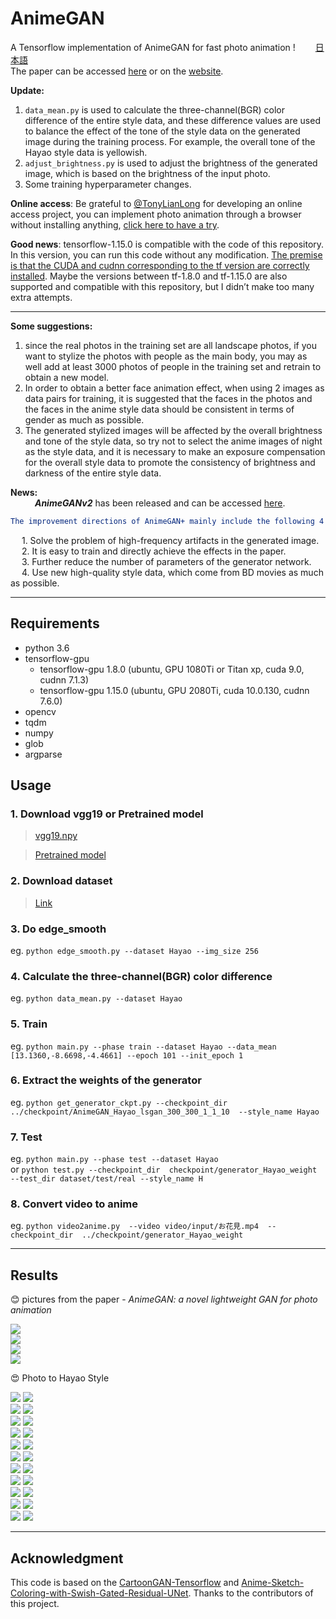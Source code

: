 # AnimeGAN   

A Tensorflow implementation of AnimeGAN for fast photo animation ! &ensp;&ensp;&ensp;&ensp;[日本語](https://github.com/TachibanaYoshino/AnimeGAN/blob/master/doc/Japanese_README.md)  
The paper can be accessed [here](https://github.com/TachibanaYoshino/AnimeGAN/blob/master/doc/Chen2020_Chapter_AnimeGAN.pdf) or on the [website](https://link.springer.com/chapter/10.1007/978-981-15-5577-0_18).  

**Update:**  
1. `data_mean.py` is used to calculate the three-channel(BGR) color difference of the entire style data, and these difference values are used to balance the effect of the tone of the style data on the generated image during the training process. For example, the overall tone of the Hayao style data is yellowish.   
2. `adjust_brightness.py` is used to adjust the brightness of the generated image, which is based on the brightness of the input photo.   
3. Some training hyperparameter changes.   

**Online access**:  Be grateful to [@TonyLianLong](https://github.com/TonyLianLong/AnimeGAN.js) for developing an online access project, you can implement photo animation through a browser without installing anything, [click here to have a try](https://animegan.js.org/).  
  
**Good news**:  tensorflow-1.15.0 is compatible with the code of this repository. In this version, you can run this code without any modification. [The premise is that the CUDA and cudnn corresponding to the tf version are correctly installed](https://tensorflow.google.cn/install/source#gpu). Maybe the versions between tf-1.8.0 and tf-1.15.0 are also supported and compatible with this repository, but I didn’t make too many extra attempts.  

  
-----  
  
**Some suggestions:**   
1. since the real photos in the training set are all landscape photos, if you want to stylize the photos with people as the main body, you may as well add at least 3000 photos of people in the training set and retrain to obtain a new model.  
2. In order to obtain a better face animation effect, when using 2 images as data pairs for training, it is suggested that the faces in the photos and the faces in the anime style data should be consistent in terms of gender as much as possible.  
3. The generated stylized images will be affected by the overall brightness and tone of the style data, so try not to select the anime images of night as the style data, and it is necessary to make an exposure compensation for the overall style data to promote the consistency of brightness and darkness of the entire style data.  

**News:**   
&ensp;&ensp;&ensp;&ensp;&ensp;  ***AnimeGANv2*** has been released and can be accessed [here](https://github.com/TachibanaYoshino/AnimeGANv2).  
```yaml
The improvement directions of AnimeGAN+ mainly include the following 4 points:  
```
&ensp;&ensp; 1. Solve the problem of high-frequency artifacts in the generated image.  
&ensp;&ensp; 2. It is easy to train and directly achieve the effects in the paper.  
&ensp;&ensp; 3. Further reduce the number of parameters of the generator network.  
&ensp;&ensp; 4. Use new high-quality style data, which come from BD movies as much as possible.  

___  

## Requirements  
- python 3.6  
- tensorflow-gpu 
   - tensorflow-gpu 1.8.0  (ubuntu, GPU 1080Ti or Titan xp, cuda 9.0, cudnn 7.1.3)  
   - tensorflow-gpu 1.15.0 (ubuntu, GPU 2080Ti, cuda 10.0.130, cudnn 7.6.0)  
- opencv  
- tqdm  
- numpy  
- glob  
- argparse  
  
## Usage  
### 1. Download vgg19 or Pretrained model  
> [vgg19.npy](https://github.com/TachibanaYoshino/AnimeGAN/releases/tag/vgg16%2F19.npy)  
  
> [Pretrained model](https://github.com/TachibanaYoshino/AnimeGAN/releases/tag/Haoyao-style_V1.0)  

### 2. Download dataset  
> [Link](https://github.com/TachibanaYoshino/AnimeGAN/releases/tag/dataset-1)  

### 3. Do edge_smooth  
  eg. `python edge_smooth.py --dataset Hayao --img_size 256`  
  
### 4. Calculate the three-channel(BGR) color difference  
  eg. `python data_mean.py --dataset Hayao`  
  
### 5. Train  
  eg. `python main.py --phase train --dataset Hayao --data_mean [13.1360,-8.6698,-4.4661] --epoch 101 --init_epoch 1`  
  
### 6. Extract the weights of the generator  
  eg. `python get_generator_ckpt.py --checkpoint_dir  ../checkpoint/AnimeGAN_Hayao_lsgan_300_300_1_1_10  --style_name Hayao`  
    
### 7. Test  
  eg. `python main.py --phase test --dataset Hayao`  
  or `python test.py --checkpoint_dir  checkpoint/generator_Hayao_weight  --test_dir dataset/test/real --style_name H`  
  
### 8. Convert video to anime   
  eg. `python video2anime.py  --video video/input/お花見.mp4  --checkpoint_dir  ../checkpoint/generator_Hayao_weight`  
    
____  
## Results  
:blush:  pictures from the paper - *AnimeGAN: a novel lightweight GAN for photo animation*  
  
![](https://github.com/TachibanaYoshino/AnimeGAN/blob/master/doc/sota.png)  
![](https://github.com/TachibanaYoshino/AnimeGAN/blob/master/doc/e2.png)  
![](https://github.com/TachibanaYoshino/AnimeGAN/blob/master/doc/e3.png)  
![](https://github.com/TachibanaYoshino/AnimeGAN/blob/master/doc/e4.png)  
  
:heart_eyes:  Photo  to  Hayao  Style  
  
![](https://github.com/TachibanaYoshino/AnimeGAN/blob/master/result/Hayao/photo/%2037.jpg) ![](https://github.com/TachibanaYoshino/AnimeGAN/blob/master/result/Hayao/photo_result/%2037.jpg)  
![](https://github.com/TachibanaYoshino/AnimeGAN/blob/master/result/Hayao/photo/%201.jpg) ![](https://github.com/TachibanaYoshino/AnimeGAN/blob/master/result/Hayao/photo_result/%201.jpg)  
![](https://github.com/TachibanaYoshino/AnimeGAN/blob/master/result/Hayao/photo/%2031.jpg) ![](https://github.com/TachibanaYoshino/AnimeGAN/blob/master/result/Hayao/photo_result/%2031.jpg)  
![](https://github.com/TachibanaYoshino/AnimeGAN/blob/master/result/Hayao/photo/%2021.jpg) ![](https://github.com/TachibanaYoshino/AnimeGAN/blob/master/result/Hayao/photo_result/%2021.jpg)  
![](https://github.com/TachibanaYoshino/AnimeGAN/blob/master/result/Hayao/photo/%2022.jpg) ![](https://github.com/TachibanaYoshino/AnimeGAN/blob/master/result/Hayao/photo_result/%2022.jpg)  
![](https://github.com/TachibanaYoshino/AnimeGAN/blob/master/result/Hayao/photo/%2023.jpg) ![](https://github.com/TachibanaYoshino/AnimeGAN/blob/master/result/Hayao/photo_result/%2023.jpg)  
![](https://github.com/TachibanaYoshino/AnimeGAN/blob/master/result/Hayao/photo/%2024.jpg) ![](https://github.com/TachibanaYoshino/AnimeGAN/blob/master/result/Hayao/photo_result/%2024.jpg)  
![](https://github.com/TachibanaYoshino/AnimeGAN/blob/master/result/Hayao/photo/%2046.jpg) ![](https://github.com/TachibanaYoshino/AnimeGAN/blob/master/result/Hayao/photo_result/%2046.jpg)  
![](https://github.com/TachibanaYoshino/AnimeGAN/blob/master/result/Hayao/photo/%2030.jpg) ![](https://github.com/TachibanaYoshino/AnimeGAN/blob/master/result/Hayao/photo_result/%2030.jpg)  
![](https://github.com/TachibanaYoshino/AnimeGAN/blob/master/result/Hayao/photo/%2028.jpg) ![](https://github.com/TachibanaYoshino/AnimeGAN/blob/master/result/Hayao/photo_result/%2028.jpg)  
![](https://github.com/TachibanaYoshino/AnimeGAN/blob/master/result/Hayao/photo/%2044.jpg) ![](https://github.com/TachibanaYoshino/AnimeGAN/blob/master/result/Hayao/photo_result/%2044.jpg)  
____  
## Acknowledgment  
This code is based on the [CartoonGAN-Tensorflow](https://github.com/taki0112/CartoonGAN-Tensorflow/blob/master/CartoonGAN.py) and [Anime-Sketch-Coloring-with-Swish-Gated-Residual-UNet](https://github.com/pradeeplam/Anime-Sketch-Coloring-with-Swish-Gated-Residual-UNet). Thanks to the contributors of this project.  

